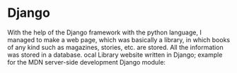 # Django

With the help of the Django framework with the python language, I managed to make a web page, which was basically a library, in which books of any kind such as magazines, stories, etc. are stored. All the information was stored in a database.
ocal Library website written in Django; example for the MDN server-side development Django module:
